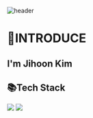 ![header](https://capsule-render.vercel.app/api?type=slice)
# 👀INTRODUCE

## I'm Jihoon Kim 

## 📚Tech Stack

<img src="https://img.shields.io/badge/c-%23A8B9CC?style=for-the-badge&logo=c&logoColor=white"></a> <img src="https://img.shields.io/badge/cplusplus-%2300599C?style=for-the-badge&logo=cplusplus&logoColor=white">  
